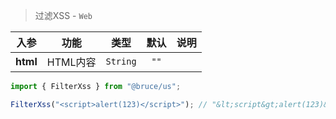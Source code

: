 > 过滤XSS - `Web`

入参|功能|类型|默认|说明
:-:|:-:|:-:|:-:|-
**html**|HTML内容|`String`|`""`

```js
import { FilterXss } from "@bruce/us";

FilterXss("<script>alert(123)</script>"); // "&lt;script&gt;alert(123)&lt;/script&gt;"
```